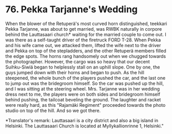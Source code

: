 


    
# 76. Pekka Tarjanne's Wedding

When the blower of the Retuperä's most curved horn distinguished, teekkari Pekka Tarjanne, was about to get married, was RWBK naturally in corpore behind the Lauttasaari church\* waiting for the married couple to come out. I was there as a self-taught driver of the firetruck FORD T-28. When Pekka and his wife came out, we attacked them, lifted the wife next to the driver and Pekka on top of the stepladders, and the other Retuperä members filled the edge spots. The horns rang handsomely out when we chugged towards the photographer. However, the cargo was so heavy that our decent Suihku-Siwiä began to helplessly stall on an uphill slope. One by one, the guys jumped down with their horns and began to push. As the hill steepened, the whole bunch of the players pushed the car, and the last one to jump out was the bridegroom himself. So the car was pushed up the hill, and I was sitting at the steering wheel. Mrs. Tarjanne was in her wedding dress next to me,  the players were on both sides and bridegroom himself behind pushing, the tailcoat beveling the ground. The laughter and racket were really hard, as this "Rajamäki Regiment" proceeded towards the photo studio on top of the hill. And so we got there.

\*Translator's remark: Lauttasaari is a city district and also a big island in Helsinki. The Lauttasaari Church is located at Myllykallionrinne 1, Helsinki."
